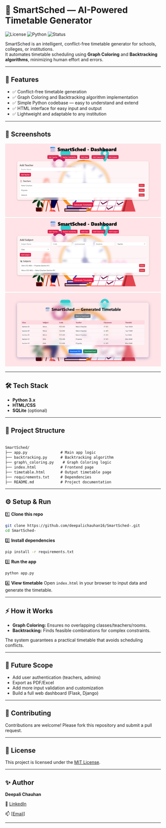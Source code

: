
# 📅 SmartSched — AI-Powered Timetable Generator

![License](https://img.shields.io/badge/License-MIT-blue.svg)
![Python](https://img.shields.io/badge/Python-3.x-blue.svg)
![Status](https://img.shields.io/badge/Status-Active-brightgreen)

SmartSched is an intelligent, conflict-free timetable generator for schools, colleges, or institutions.  
It automates timetable scheduling using **Graph Coloring** and **Backtracking algorithms**, minimizing human effort and errors.

---

## 🚀 Features

- ✅ Conflict-free timetable generation
- ✅ Graph Coloring and Backtracking algorithm implementation
- ✅ Simple Python codebase — easy to understand and extend
- ✅ HTML interface for easy input and output
- ✅ Lightweight and adaptable to any institution

---

## 📸 Screenshots

![Timetable Example](images/screenshot1.png)
![Timetable Example](images/screenshot2.png)
![Timetable Example](images/screenshot3.png)

---

## 🛠️ Tech Stack

- **Python 3.x**
- **HTML/CSS**
- **SQLite** (optional)

---

## 📂 Project Structure

```

SmartSched/
├── app.py               # Main app logic
├── backtracking.py      # Backtracking algorithm
├── graph\_coloring.py    # Graph Coloring logic
├── index.html           # Frontend page
├── timetable.html       # Output timetable page
├── requirements.txt     # Dependencies
├── README.md            # Project documentation

````

---

## ⚙️ Setup & Run

1️⃣ **Clone this repo**
```bash
git clone https://github.com/deepalichauhan16/SmartSched-.git
cd SmartSched-
````

2️⃣ **Install dependencies**

```bash
pip install -r requirements.txt
```

3️⃣ **Run the app**

```bash
python app.py
```

4️⃣ **View timetable**
Open `index.html` in your browser to input data and generate the timetable.

---

## ⚡ How it Works

* **Graph Coloring:** Ensures no overlapping classes/teachers/rooms.
* **Backtracking:** Finds feasible combinations for complex constraints.

The system guarantees a practical timetable that avoids scheduling conflicts.

---

## 📌 Future Scope

* Add user authentication (teachers, admins)
* Export as PDF/Excel
* Add more input validation and customization
* Build a full web dashboard (Flask, Django)

---

## 🤝 Contributing

Contributions are welcome! Please fork this repository and submit a pull request.

---

## 📜 License

This project is licensed under the [MIT License](LICENSE).

---

## ✨ Author

**Deepali Chauhan**

🔗 [LinkedIn](https://www.linkedin.com/in/deepali-chauhan-b7881230b?utm_source=share&utm_campaign=share_via&utm_content=profile&utm_medium=android_app)

📫 \[[Email](mailto:deepalic1612@gmail.com)]

---


